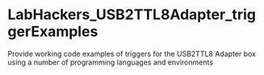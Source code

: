 # LabHackers_USB2TTL8Adapter_triggerExamples
Provide working code examples of triggers for the USB2TTL8 Adapter box using a number of programming languages and environments
